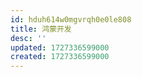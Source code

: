 ```yaml
---
id: hduh614w0mgvrqh0e0le808
title: 鸿蒙开发
desc: ''
updated: 1727336599000
created: 1727336599000
---
```

